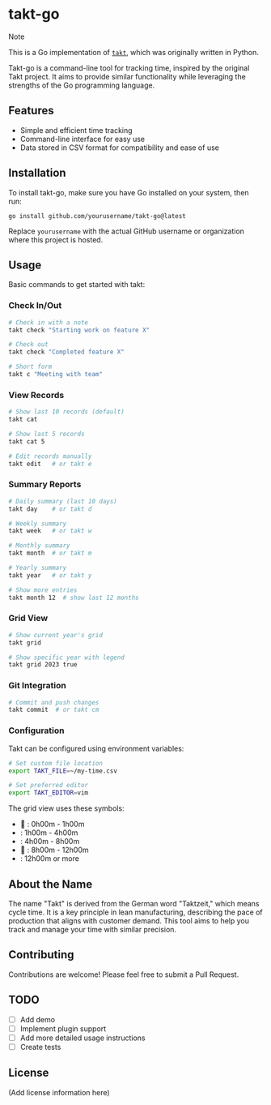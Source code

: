 # takt-go

> [!NOTE]
> This is a Go implementation of [`takt`](https://github.com/asdf8601/takt), which was originally written in Python.

Takt-go is a command-line tool for tracking time, inspired by the original Takt project. It aims to provide similar functionality while leveraging the strengths of the Go programming language.

## Features

- Simple and efficient time tracking
- Command-line interface for easy use
- Data stored in CSV format for compatibility and ease of use

## Installation

To install takt-go, make sure you have Go installed on your system, then run:

```
go install github.com/yourusername/takt-go@latest
```

Replace `yourusername` with the actual GitHub username or organization where this project is hosted.

## Usage

Basic commands to get started with takt:

### Check In/Out

```bash
# Check in with a note
takt check "Starting work on feature X"

# Check out 
takt check "Completed feature X"

# Short form
takt c "Meeting with team"
```

### View Records

```bash
# Show last 10 records (default)
takt cat

# Show last 5 records
takt cat 5

# Edit records manually
takt edit   # or takt e
```

### Summary Reports

```bash
# Daily summary (last 10 days)
takt day    # or takt d

# Weekly summary
takt week   # or takt w

# Monthly summary
takt month  # or takt m

# Yearly summary
takt year   # or takt y

# Show more entries
takt month 12  # show last 12 months
```

### Grid View

```bash
# Show current year's grid
takt grid

# Show specific year with legend
takt grid 2023 true
```

### Git Integration

```bash
# Commit and push changes
takt commit  # or takt cm
```

### Configuration

Takt can be configured using environment variables:

```bash
# Set custom file location
export TAKT_FILE=~/my-time.csv

# Set preferred editor
export TAKT_EDITOR=vim
```

The grid view uses these symbols:
- 󰋣 : 0h00m - 1h00m
-  : 1h00m - 4h00m
-  : 4h00m - 8h00m
- 󰈸 : 8h00m - 12h00m
-  : 12h00m or more

## About the Name

The name "Takt" is derived from the German word "Taktzeit," which means cycle time. It is a key principle in lean manufacturing, describing the pace of production that aligns with customer demand. This tool aims to help you track and manage your time with similar precision.

## Contributing

Contributions are welcome! Please feel free to submit a Pull Request.

## TODO

- [ ] Add demo
- [ ] Implement plugin support
- [ ] Add more detailed usage instructions
- [ ] Create tests

## License

(Add license information here)

[takt]: https://github.com/asdf8601/takt
